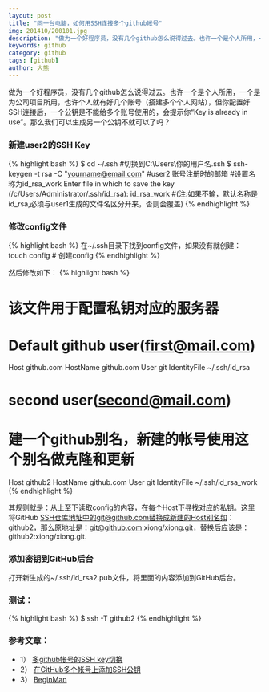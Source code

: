 ```yaml
---
layout: post
title: "同一台电脑，如何用SSH连接多个github帐号"
img: 201410/200101.jpg
description: "做为一个好程序员，没有几个github怎么说得过去。也许一个是个人所用，一个是为公司项目所用，也许个人就有好几个账号（搭建多个个人网站），但你配置好SSH连接后，一个公钥是不能给多个账号使用的，会提示你“Key is already in use”。那么我们可以生成另一个公钥不就可以了吗？"
keywords: github
category: github
tags: [github]
author: 大熊
---
```


做为一个好程序员，没有几个github怎么说得过去。也许一个是个人所用，一个是为公司项目所用，也许个人就有好几个账号（搭建多个个人网站），但你配置好SSH连接后，一个公钥是不能给多个账号使用的，会提示你“Key is already in use”。那么我们可以生成另一个公钥不就可以了吗？

### 新建user2的SSH Key
{% highlight bash %}
$ cd ~/.ssh     #切换到C:\Users\你的用户名\.ssh
$ ssh-keygen -t rsa -C "yourname@email.com"  #user2 账号注册时的邮箱
#设置名称为id_rsa_work
Enter file in which to save the key (/c/Users/Administrator/.ssh/id_rsa): id_rsa_work
#(注:如果不输，默认名称是id_rsa,必须与user1生成的文件名区分开来，否则会覆盖)
{% endhighlight %}

### 修改config文件
{% highlight bash %}
在~/.ssh目录下找到config文件，如果没有就创建：
touch config        # 创建config
{% endhighlight %}

然后修改如下：
{% highlight bash %}
# 该文件用于配置私钥对应的服务器
# Default github user(first@mail.com)
Host github.com
HostName github.com
User git
IdentityFile ~/.ssh/id_rsa

# second user(second@mail.com)
# 建一个github别名，新建的帐号使用这个别名做克隆和更新
Host github2
HostName github.com
User git
IdentityFile ~/.ssh/id_rsa_work
{% endhighlight %}

其规则就是：从上至下读取config的内容，在每个Host下寻找对应的私钥。这里将GitHub SSH仓库地址中的git@github.com替换成新建的Host别名如：github2，那么原地址是：git@github.com:xiong/xiong.git，替换后应该是：github2:xiong/xiong.git.

### 添加密钥到GitHub后台

打开新生成的~/.ssh/id_rsa2.pub文件，将里面的内容添加到GitHub后台。


### 测试：
{% highlight bash %}
$ ssh -T github2
{% endhighlight %}


### 参考文章：

* 1）  [多github帐号的SSH key切换](http://www.cnblogs.com/BeginMan/p/3548139.html)
* 2）  [在GitHub多个帐号上添加SSH公钥](http://www.webmaster.me/uncategorized/add-multiple-ssh-keys-on-github.html)
* 3）  [BeginMan](https://gist.github.com/BeginMan/8969248)
